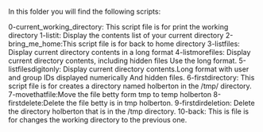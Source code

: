 In this folder you will find the following scripts:

0-current_working_directory: This script file is for print the working directory
1-listit: Display the contents list of your current directory
2-bring_me_home:This script file is for back to home directory
3-listfiles: Display current directory contents in a long format
4-listmorefiles: Display current directory contents, including hidden files Use the long format.
5-listfilesdigitonly: Display current directory contents.Long format with user and group IDs displayed numerically And hidden files.
6-firstdirectory: This script file is for creates a directory named holberton in the /tmp/ directory.
7-movethatfile:Move the file betty form tmp to temp holberton
8-firstdelete:Delete the file betty is in tmp holberton.
9-firstdirdeletion: Delete the directory holberton that is in the /tmp directory.
10-back: This is file is for changes the working directory to the previous one.
